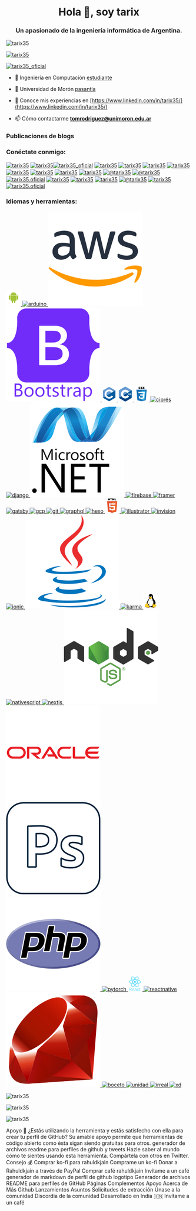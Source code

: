 


<h1 align="center">Hola 👋, soy tarix</h1>
<h3 align="center">Un apasionado de la ingeniería informática de Argentina.</h3>

<p align="left"> <img src="https://komarev.com/ghpvc/?username=tarix35&label=Profile%20views&color=0e75b6&style=flat" alt="tarix35" /> </p>

<p align="left"> <a href="https://github.com/ryo-ma/github-profile-trophy"><img src="https://github-profile-trophy.vercel.app/?username=tarix35" alt="tarix35" /></a> </p>

<p align="left"> <a href="https://twitter.com/tarix35_oficial" target="blank"><img src="https://img.shields.io/twitter/follow/tarix35_oficial?logo=twitter&style=for-the-badge" alt="tarix35_oficial" /></a> </p>

- 🔭 Ingeniería en Computación [estudiante](https://venialaum.unimoron.edu.ar/Carrera.aspx?uneCod=3&carCod=30&plan=2013&tipo=G)

- 👯 Universidad de Morón [pasantía](https://unimoron.edu.ar/)

- 📄 Conoce mis experiencias en [https://www.linkedin.com/in/tarix35/](https://www.linkedin.com/in/tarix35/)

- 📫 Cómo contactarme **tomrodriguez@unimoron.edu.ar**

### Publicaciones de blogs
<!-- BLOG-POST-LIST:START -->
<!-- LISTA DE PUBLICACIONES DEL BLOG:FIN -->

<h3 align="left">Conéctate conmigo:</h3>
<p align="left">
<a href="https://codepen.io/tarix35" target="blank"><img align="center" src="https://raw.githubusercontent.com/rahuldkjain/github-profile-readme-generator/master/src/images/icons/Social/codepen.svg" alt="tarix35" height="30" width="40" /></a>
<a href="https://dev.to/tarix35" target="blank"><img align="center" src="https://raw.githubusercontent.com/rahuldkjain/github-profile-readme-generator/master/src/images/icons/Social/devto.svg" alt="tarix35" height="30" Español:
<a href="https://twitter.com/tarix35_oficial" target="blank"><img align="center" src="https://raw.githubusercontent.com/rahuldkjain/github-profile-readme-generator/master/src/images/icons/Social/twitter.svg" alt="tarix35_oficial" height="30" width="40" /></a>
<a href="https://linkedin.com/in/tarix35" target="blank"><img align="center" src="https://raw.githubusercontent.com/rahuldkjain/github-profile-readme-generator/master/src/images/icons/Social/linked-in-alt.svg" alt="tarix35" altura="30" ancho="40" /></a>
<a href="https://stackoverflow.com/users/tarix35" target="blank"><img align="center" src="https://raw.githubusercontent.com/rahuldkjain/github-profile-readme-generator/master/src/images/icons/Social/stack-overflow.svg" alt="tarix35" altura="30" ancho="40" /></a>
<a href="https://codesandbox.com/tarix35" target="blank"><img align="center" src="https://raw.githubusercontent.com/rahuldkjain/github-profile-readme-generator/master/src/images/icons/Social/codesandbox.svg" alt="tarix35" altura="30" ancho="40" /></a>
<a href="https://kaggle.com/tarix35" target="blank"><img align="center" src="https://raw.githubusercontent.com/rahuldkjain/github-profile-readme-generator/master/src/images/icons/Social/kaggle.svg" alt="tarix35" height="30" width="40" /></a>
<a href="https://fb.com/tarix35" target="blank"><img align="center" src="https://raw.githubusercontent.com/rahuldkjain/github-profile-readme-generator/master/src/images/icons/Social/facebook.svg" alt="tarix35" height="30" width="40" /></a>
<a href="https://instagram.com/tarix35" target="blank"><img align="center" src="https://raw.githubusercontent.com/rahuldkjain/github-profile-readme-generator/master/src/images/icons/Social/instagram.svg" alt="tarix35" altura="30" ancho="40" /></a>
<a href="https://dribbble.com/tarix35" destino="en blanco"><img align="center" src="https://raw.githubusercontent.com/rahuldkjain/github-profile-readme-generator/master/src/images/icons/Social/dribbble.svg" alt="tarix35" altura="30" ancho="40" /></a>
<a href="https://www.behance.net/tarix35" destino="en blanco"><img align="center" src="https://raw.githubusercontent.com/rahuldkjain/github-profile-readme-generator/master/src/images/icons/Social/behance.svg" alt="tarix35" altura="30" ancho="40" /></a>
<a href="https://hashnode.com/@tarix35" destino="en blanco"><img align="center" src="https://raw.githubusercontent.com/rahuldkjain/github-profile-readme-generator/master/src/images/icons/Social/hashnode.svg" alt="@tarix35" altura="30" ancho="40" /></a>
<a href="https://medium.com/@tarix35" destino="en blanco"><img align="center" src="https://raw.githubusercontent.com/rahuldkjain/github-profile-readme-generator/master/src/images/icons/Social/medium.svg" alt="@tarix35" altura="30" ancho="40" /></a>
<a href="https://www.youtube.com/c/tarix35.oficial" target="blank"><img align="center" src="https://raw.githubusercontent.com/rahuldkjain/github-profile-readme-generator/master/src/images/icons/Social/youtube.svg" alt="tarix35.oficial" altura="30" ancho="40" /></a>
<a href="https://www.codechef.com/users/tarix35" target="blank"><img align="center" src="https://cdn.jsdelivr.net/npm/simple-icons@3.1.0/icons/codechef.svg" alt="tarix35" altura="30" ancho="40" /></a>
<a href="https://www.hackerrank.com/tarix35" destino="en blanco"><img align="center" src="https://raw.githubusercontent.com/rahuldkjain/github-profile-readme-generator/master/src/images/icons/Social/hackerrank.svg" alt="tarix35" altura="30" ancho="40" /></a>
<a href="https://www.leetcode.com/tarix35" destino="en blanco"><img align="center" src="https://raw.githubusercontent.com/rahuldkjain/github-profile-readme-generator/master/src/images/icons/Social/leet-code.svg" alt="tarix35" altura="30" ancho="40" /></a>
<a href="https://www.hackerearth.com/@tarix35" target="blank"><img align="center" src="https://raw.githubusercontent.com/rahuldkjain/github-profile-readme-generator/master/src/images/icons/Social/hackerearth.svg" alt="@tarix35" height="30" width="40" /></a>
<a href="https://www.topcoder.com/members/tarix35" target="blank"><img align="center" src="https://raw.githubusercontent.com/rahuldkjain/github-profile-readme-generator/master/src/images/icons/Social/topcoder.svg" alt="tarix35" height="30" width="40" /></a>
<a href="https://discord.gg/tarix35.oficial" target="blank"><img align="center" src="https://raw.githubusercontent.com/rahuldkjain/github-profile-readme-generator/master/src/images/icons/Social/discord.svg" alt="tarix35.oficial" height="30" width="40" /></a>
</p>

<h3 align="left">Idiomas y herramientas:</h3>
<p align="left"> <a href="https://developer.android.com" target="_blank" rel="noreferrer"> <img src="https://raw.githubusercontent.com/devicons/devicon/master/icons/android/android-original-wordmark.svg" alt="android" width="40" height="40"/> </a> <a href="https://www.arduino.cc/" target="_blank" rel="noreferrer"> <img src="https://cdn.worldvectorlogo.com/logos/arduino-1.svg" alt="arduino" width="40" height="40"/> </a> <a href="https://aws.amazon.com" target="_blank" rel="noreferrer"> <img src="https://raw.githubusercontent.com/devicons/devicon/master/icons/amazonwebservices/amazonwebservices-original-wordmark.svg" alt="aws" ancho="40" alto="40"/> </a> <a href="https://getbootstrap.com" destino="_blank" rel="noreferrer"> <img src="https://raw.githubusercontent.com/devicons/devicon/master/icons/bootstrap/bootstrap-plain-wordmark.svg" alt="bootstrap" ancho="40" alto="40"/> </a> <a href="https://www.cprogramming.com/" destino="_blank" rel="noreferrer"> <img src="https://raw.githubusercontent.com/devicons/devicon/master/icons/c/c-original.svg" alt="c" <img src="https://cdn.worldvectorlogo.com/logos/codeigniter.svg" alt="codeigniter" width="40" height="40"/> </a> <a href="https://www.w3schools.com/cpp/" target="_blank" rel="noreferrer"> <img src="https://raw.githubusercontent.com/devicons/devicon/master/icons/cplusplus/cplusplus-original.svg" alt="cplusplus" width="40" height="40"/> </a> <a href="https://www.w3schools.com/css/" target="_blank" rel="noreferrer"> <img src="https://raw.githubusercontent.com/devicons/devicon/master/icons/css3/css3-original-wordmark.svg" alt="css3" width="40" height="40"/> </a> <a href="https://www.cypress.io" target="_blank" rel="noreferrer"> <img src="https://raw.githubusercontent.com/iconos-simples/iconos-simples/6e46ec1fc23b60c8fd0d2f2ff46db82e16dbd75f/iconos/cypress.svg" alt="ciprés" ancho="40" alto="40"/> </a> <a href="https://www.djangoproject.com/" target="_blank" rel="noreferrer"> <img src="https://cdn.worldvectorlogo.com/logos/django.svg" alt="django" ancho="40" alto="40"/> </a> <a href="https://dotnet.microsoft.com/" target="_blank" rel="noreferrer"> <img src="https://raw.githubusercontent.com/devicons/devicon/master/icons/dot-net/dot-net-original-wordmark.svg" alt="dotnet" ancho="40" alto="40"/> </a> <a href="https://firebase.google.com/" target="_blank" rel="noreferrer"> <img src="https://www.vectorlogo.zone/logos/firebase/firebase-icon.svg" alt="firebase" width="40" height="40"/> </a> <a href="https://www.framer.com/" target="_blank" rel="noreferrer"> <img src="https://www.vectorlogo.zone/logos/framer/framer-icon.svg" alt="framer" width="40" height="40"/> </a> <a href="https://www.gatsbyjs.com/" target="_blank" rel="noreferrer"> <img src="https://www.vectorlogo.zone/logos/gatsbyjs/gatsbyjs-icon.svg" alt="gatsby" width="40" height="40"/> </a> <a href="https://cloud.google.com" target="_blank" rel="noreferrer"> <img src="https://www.vectorlogo.zone/logos/google_cloud/google_cloud-icon.svg" alt="gcp" width="40" height="40"/> </a> <a href="https://git-scm.com/" target="_blank" rel="noreferrer"> <img src="https://www.vectorlogo.zone/logos/git-scm/git-scm-icon.svg" alt="git" width="40" height="40"/> </a> <a href="https://graphql.org" target="_blank" rel="noreferrer"> <img src="https://www.vectorlogo.zone/logos/graphql/graphql-icon.svg" alt="graphql" width="40" height="40"/> </a> <a href="hexo.io/" target="_blank" rel="noreferrer"> <img src="https://www.vectorlogo.zone/logos/hexoio/hexoio-icon.svg" alt="hexo" ancho="40" alto="40"/> </a> <a href="https://www.w3.org/html/" target="_blank" rel="noreferrer"> <img src="https://raw.githubusercontent.com/devicons/devicon/master/icons/html5/html5-original-wordmark.svg" alt="html5" width="40" height="40"/> </a> <a href="https://www.adobe.com/in/products/illustrator.html" target="_blank" rel="noreferrer"> <img src="https://www.vectorlogo.zone/logos/adobe_illustrator/adobe_illustrator-icon.svg" alt="illustrator" width="40" height="40"/> </a> <a href="https://www.invisionapp.com/" target="_blank" rel="noreferrer"> <img src="https://www.vectorlogo.zone/logos/invisionapp/invisionapp-icon.svg" alt="invision" ancho="40" alto="40"/> </a> <a href="https://ionicframework.com" target="_blank" rel="noreferrer"> <img src="https://upload.wikimedia.org/wikipedia/commons/d/d1/Ionic_Logo.svg" alt="ionic" ancho="40" alto="40"/> </a> <a href="https://www.java.com" target="_blank" rel="noreferrer"> <img src="https://raw.githubusercontent.com/devicons/devicon/master/icons/java/java-original.svg" alt="java" ancho="40" alto="40"/> </a> <a href="https://karma-runner.github.io/latest/index.html" target="_blank" rel="noreferrer"> <img src="https://raw.githubusercontent.com/detain/svg-logos/780f25886640cef088af994181646db2f6b1a3f8/svg/karma.svg" alt="karma" width="40" height="40"/> </a> <a href="https://www.linux.org/" target="_blank" rel="noreferrer"> <img src="https://raw.githubusercontent.com/devicons/devicon/master/icons/linux/linux-original.svg" alt="linux" width="40" height="40"/> </a> <a href="https://nativescript.org/" target="_blank" rel="noreferrer"> <img src="https://raw.githubusercontent.com/detain/svg-logos/780f25886640cef088af994181646db2f6b1a3f8/svg/nativescript.svg" alt="nativescript" ancho="40" alto="40"/> </a> <a href="https://nextjs.org/" target="_blank" rel="noreferrer"> <img src="https://cdn.worldvectorlogo.com/logos/nextjs-2.svg" alt="nextjs" ancho="40" alto="40"/> </a> <a href="https://nodejs.org" target="_blank" rel="noreferrer"> <img src="https://raw.githubusercontent.com/devicons/devicon/master/icons/nodejs/nodejs-original-wordmark.svg" alt="nodejs" ancho="40" alto="40"/> </a> <a href="https://www.oracle.com/" target="_blank" rel="noreferrer"> <img src="https://raw.githubusercontent.com/devicons/devicon/master/icons/oracle/oracle-original.svg" alt="oracle" ancho="40" alto="40"/> </a> <a href="https://www.photoshop.com/es" target="_blank" rel="noreferrer"> <img src="https://raw.githubusercontent.com/devicons/devicon/master/icons/photoshop/photoshop-line.svg" alt="photoshop" ancho="40" alto="40"/> </a> <a href="https://www.php.net" destino="_blank" rel="noreferrer"> <img src="https://raw.githubusercontent.com/devicons/devicon/master/icons/php/php-original.svg" alt="php" ancho="40" alto="40"/> </a> <a href="https://pytorch.org/" destino="_blank" rel="noreferrer"> <img src="https://www.vectorlogo.zone/logos/pytorch/pytorch-icon.svg" alt="pytorch" ancho="40" alto="40"/> </a> <a href="https://reactjs.org/" target="_blank" rel="noreferrer"> <img src="https://raw.githubusercontent.com/devicons/devicon/master/icons/react/react-original-wordmark.svg" alt="react" width="40" height="40"/> </a> <a href="https://reactnative.dev/" target="_blank" rel="noreferrer"> <img src="https://reactnative.dev/img/header_logo.svg" alt="reactnative" width="40" height="40"/> </a> <a href="https://www.ruby-lang.org/es/" target="_blank" rel="noreferrer"> <img src="https://raw.githubusercontent.com/devicons/devicon/master/icons/ruby/ruby-original.svg" alt="ruby" ancho="40" alto="40"/> </a> <a href="https://www.sketch.com/" target="_blank" rel="noreferrer"> <img src="https://www.vectorlogo.zone/logos/sketchapp/sketchapp-icon.svg" alt="boceto" ancho="40" alto="40"/> </a> <a href="https://unity.com/" target="_blank" rel="noreferrer"> <img src="https://www.vectorlogo.zone/logos/unity3d/unity3d-icon.svg" alt="unidad" ancho="40" alto="40"/> </a> <a href="https://unrealengine.com/" target="_blank" rel="noreferrer"> <img src="https://raw.githubusercontent.com/kenangundogan/fontisto/036b7eca71aab1bef8e6a0518f7329f13ed62f6b/icons/svg/marca/unreal-engine.svg" alt="irreal" ancho="40" alto="40"/> </a> <a href="https://www.adobe.com/products/xd.html" target="_blank" rel="noreferrer"> <img src="https://cdn.worldvectorlogo.com/logos/adobe-xd.svg" alt="xd" width="40" height="40"/> </a> </p>

<p><img align="izquierda" src="https://github-readme-stats.vercel.app/api/top-langs?username=tarix35&show_icons=true&locale=es&layout=compact" alt="tarix35" /></p>

<p> <img align="centro" src="https://github-readme-stats.vercel.app/api?username=tarix35&show_icons=true&locale=es" alt="tarix35" /></p>

<p><img align="centro" src="https://github-readme-streak-stats.herokuapp.com/?user=tarix35&" alt="tarix35" /></p>

Apoyo  🙏
¿Estás utilizando la herramienta y estás satisfecho con ella para crear tu perfil de GitHub?
Su amable apoyo permite que herramientas de código abierto como ésta sigan siendo gratuitas para otros.
generador de archivos readme para perfiles de github y tweets
Hazle saber al mundo cómo te sientes usando esta herramienta. Compártela con otros en Twitter.
Consejo 💰
Comprar ko-fi para rahuldkjain
Comprame un ko-fi
Donar a Rahuldkjain a través de PayPal
Comprar café rahuldkjain
Invítame a un café
generador de markdown de perfil de github logotipo
Generador de archivos README para perfiles de GitHub
Páginas
Complementos
Apoyo
Acerca de
Más
Github
Lanzamientos
Asuntos
Solicitudes de extracción
Únase a la comunidad
Discordia de la comunidad
Desarrollado en India 🇮🇳
Invítame a un café
